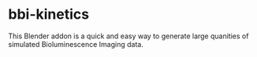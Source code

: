 # bbi-kinetics
This Blender addon is a quick and easy way to generate large quanities of simulated Bioluminescence Imaging data.

